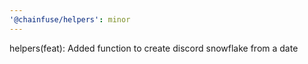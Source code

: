 ```yaml
---
'@chainfuse/helpers': minor
---
```


helpers(feat): Added function to create discord snowflake from a date
